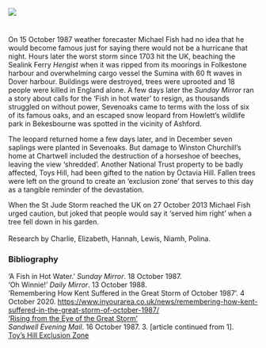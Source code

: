 <a href="https://dev.visual-essays.app"><img src="https://dev-visual-essays.netlify.app/images/ve-button.png"></a> 
<param ve-config title="The Great Storm of 1987" author="Carolyn Oulton" layout="vtl" banner="https://upload.wikimedia.org/wikipedia/commons/e/ea/The_White_Cliffs_of_Dover_%2848904125611%29.jpg">

<param ve-entity eid="Q179224" aliases="Dover">
<param ve-entity eid="Q725261" aliases="Ashford">
<param ve-entity eid="Q939838" aliases="Sevenoaks">
<param ve-entity eid="Q375314" aliases="Folkestone">
<param ve-entity eid="Q1067909" aliases="Chartwell">
<param ve-entity eid="Q3536087" aliases="Toys Hill">
<param ve-entity eid="Q4881598" aliases="Bekesbourne">

#

On 15 October 1987 weather forecaster Michael Fish had no idea that he would become famous just for saying there would not be a hurricane that night. Hours later the worst storm since 1703 hit the UK, beaching the Sealink Ferry _Hengist_ when it was ripped from its moorings in Folkestone harbour and overwhelming cargo vessel the Sumina with 60 ft waves in Dover harbour. Buildings were destroyed, trees were uprooted and 18 people were killed in England alone.  A few days later the _Sunday Mirror_ ran a story about calls for the ‘Fish in hot water’ to resign, as thousands struggled on without power, Sevenoaks came to terms with the loss of six of its famous oaks, and an escaped snow leopard from Howlett’s wildlife park in Bekesbourne was spotted in the vicinity of Ashford. 
<param ve-image url="https://upload.wikimedia.org/wikipedia/commons/0/0b/Folkestone_Harbour_1980_-_geograph.org.uk_-_63040.jpg" label="Folestone Harbour. Taken in 1980 when regular cross channel ferries operated out of Folkestone" attribution="Crispin Purdye" license="CC BY-SA 2.0">

The leopard returned home a few days later, and in December seven saplings were planted in Sevenoaks. But damage to Winston Churchill’s home at Chartwell included the destruction of a horseshoe of beeches, leaving the view ‘shredded’. Another National Trust property to be badly affected, Toys Hill, had been gifted to the nation by Octavia Hill. Fallen trees were left on the ground to create an ‘exclusion zone’ that serves to this day as a tangible reminder of the devastation. 
<param ve-image url="https://upload.wikimedia.org/wikipedia/commons/0/02/Entering_Toys_Hill_-_geograph.org.uk_-_2463533.jpg" label="Entering Toys Hill" attribution="N Chadwick" license="CC BY-SA 2.0">

When the St Jude Storm reached the UK on 27 October 2013 Michael Fish urged caution, but joked that people would say it ‘served him right’ when a tree fell down in his garden.
<br><br>
Research by Charlie, Elizabeth, Hannah, Lewis, Niamh, Polina.
<param ve-image url="https://stor.artstor.org/stor/67b64280-c709-4af8-b956-9fc90495f2b5" label="Trees down at Hothfield" attribution="Nick Onslow">
<param ve-image url="https://stor.artstor.org/stor/b3e5ac31-fe7f-4431-9f93-275525821e72" label="Trees down at Hothfield" attribution="Nick Onslow">

### Bibliography

‘A Fish in Hot Water.’ _Sunday Mirror_. 18 October 1987.   
‘Oh Winnie!’ _Daily Mirror_. 13 October 1988.   
‘Remembering How Kent Suffered in the Great Storm of October 1987’. 4 October 2020. https://www.inyourarea.co.uk/news/remembering-how-kent-suffered-in-the-great-storm-of-october-1987/   
[‘Rising from the Eye of the Great Storm’](https://www.nationaltrust.org.uk/features/rising-from-the-eye-of-the-great-storm)   
_Sandwell Evening Mail_. 16 October 1987. 3. [article continued from 1].   
[Toy’s Hill Exclusion Zone](https://www.nationaltrust.org.uk/features/the-toys-hill-exclusion-zone)   
